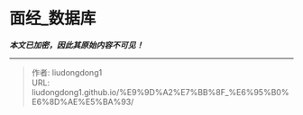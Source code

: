 # 面经_数据库

***本文已加密，因此其原始内容不可见！***

---

> 作者: liudongdong1  
> URL: liudongdong1.github.io/%E9%9D%A2%E7%BB%8F_%E6%95%B0%E6%8D%AE%E5%BA%93/  

